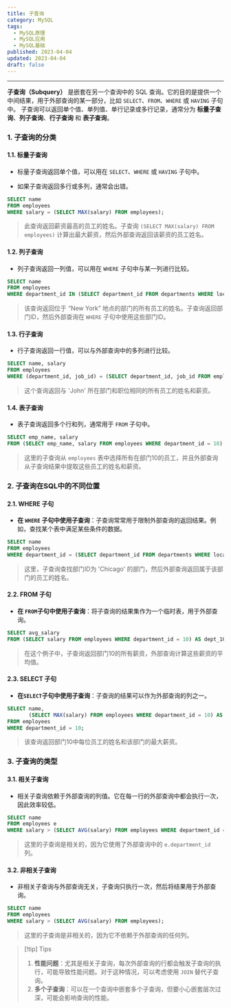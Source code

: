 ```yaml
---
title: 子查询
category: MySQL
tags:
  - MySQL原理
  - MySQL应用
  - MySQL基础
published: 2023-04-04
updated: 2023-04-04
draft: false
---
```

---

**子查询（Subquery）** 是嵌套在另一个查询中的 SQL 查询。它的目的是提供一个中间结果，用于外部查询的某一部分，比如 `SELECT`、`FROM`、`WHERE` 或 `HAVING` 子句中。
子查询可以返回单个值、单列值、单行记录或多行记录，通常分为 **标量子查询**、**列子查询**、**行子查询** 和 **表子查询**。

### 1. 子查询的分类
#### 1.1. 标量子查询

+ 标量子查询返回单个值，可以用在 `SELECT`、`WHERE` 或 `HAVING` 子句中。
	
+ 如果子查询返回多行或多列，通常会出错。

```sql
SELECT name
FROM employees
WHERE salary = (SELECT MAX(salary) FROM employees);
```

> 此查询返回薪资最高的员工的姓名。子查询 `(SELECT MAX(salary) FROM employees)` 计算出最大薪资，然后外部查询返回该薪资的员工姓名。

#### 1.2. 列子查询

+ 列子查询返回一列值，可以用在 `WHERE` 子句中与某一列进行比较。

```sql
SELECT name
FROM employees
WHERE department_id IN (SELECT department_id FROM departments WHERE location = 'New York');
```

> 该查询返回位于 “New York” 地点的部门的所有员工的姓名。子查询返回部门ID，然后外部查询在 `WHERE` 子句中使用这些部门ID。


#### 1.3. 行子查询

+ 行子查询返回一行值，可以与外部查询中的多列进行比较。

```sql
SELECT name, salary
FROM employees
WHERE (department_id, job_id) = (SELECT department_id, job_id FROM employees WHERE name = 'John');
```

> 这个查询返回与 'John' 所在部门和职位相同的所有员工的姓名和薪资。

#### 1.4. 表子查询

+ 表子查询返回多个行和列，通常用于 `FROM` 子句中。

```sql
SELECT emp_name, salary
FROM (SELECT emp_name, salary FROM employees WHERE department_id = 10) AS dept_10_employees;
```

> 这里的子查询从 `employees` 表中选择所有在部门10的员工，并且外部查询从子查询结果中提取这些员工的姓名和薪资。


### 2. 子查询在SQL中的不同位置
#### 2.1. WHERE 子句

+ **在 `WHERE` 子句中使用子查询**：子查询常常用于限制外部查询的返回结果。例如，查找某个表中满足某些条件的数据。

```sql
SELECT name
FROM employees
WHERE department_id = (SELECT department_id FROM departments WHERE location = 'Chicago');
```

> 这里，子查询查找部门ID为 'Chicago' 的部门，然后外部查询返回属于该部门的员工的姓名。

#### 2.2. FROM 子句

+ **在 `FROM`子句中使用子查询**：将子查询的结果集作为一个临时表，用于外部查询。

```sql
SELECT avg_salary
FROM (SELECT salary FROM employees WHERE department_id = 10) AS dept_10_salaries;
```

> 在这个例子中，子查询返回部门10的所有薪资，外部查询计算这些薪资的平均值。

#### 2.3. SELECT 子句

+ **在`SELECT`子句中使用子查询**：子查询的结果可以作为外部查询的列之一。

```sql
SELECT name, 
       (SELECT MAX(salary) FROM employees WHERE department_id = 10) AS max_salary
FROM employees
WHERE department_id = 10;
```

> 该查询返回部门10中每位员工的姓名和该部门的最大薪资。

### 3. 子查询的类型
#### 3.1. 相关子查询

+ 相关子查询依赖于外部查询的列值。它在每一行的外部查询中都会执行一次，因此效率较低。

```sql
SELECT name
FROM employees e
WHERE salary > (SELECT AVG(salary) FROM employees WHERE department_id = e.department_id);
```

> 这里的子查询是相关的，因为它使用了外部查询中的 `e.department_id` 列。


#### 3.2. 非相关子查询

+ 非相关子查询与外部查询无关，子查询只执行一次，然后将结果用于外部查询。

```sql
SELECT name
FROM employees
WHERE salary > (SELECT AVG(salary) FROM employees);
```

> 这里的子查询是非相关的，因为它不依赖于外部查询的任何列。

> [!tip] Tips
> 1. **性能问题**：尤其是相关子查询，每次外部查询的行都会触发子查询的执行，可能导致性能问题。对于这种情况，可以考虑使用 `JOIN` 替代子查询。
> 2. **多个子查询**：可以在一个查询中嵌套多个子查询，但要小心嵌套层次过深，可能会影响查询的性能。

